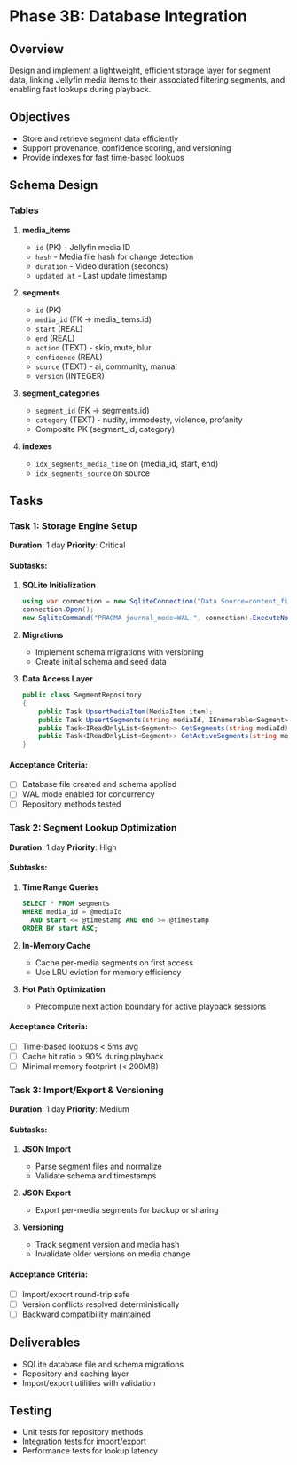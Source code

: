 # Phase 3B: Database Integration

## Overview
Design and implement a lightweight, efficient storage layer for segment data, linking Jellyfin media items to their associated filtering segments, and enabling fast lookups during playback.

## Objectives
- Store and retrieve segment data efficiently
- Support provenance, confidence scoring, and versioning
- Provide indexes for fast time-based lookups

## Schema Design

### Tables
1. **media_items**
   - `id` (PK) - Jellyfin media ID
   - `hash` - Media file hash for change detection
   - `duration` - Video duration (seconds)
   - `updated_at` - Last update timestamp

2. **segments**
   - `id` (PK)
   - `media_id` (FK -> media_items.id)
   - `start` (REAL)
   - `end` (REAL)
   - `action` (TEXT) - skip, mute, blur
   - `confidence` (REAL)
   - `source` (TEXT) - ai, community, manual
   - `version` (INTEGER)

3. **segment_categories**
   - `segment_id` (FK -> segments.id)
   - `category` (TEXT) - nudity, immodesty, violence, profanity
   - Composite PK (segment_id, category)

4. **indexes**
   - `idx_segments_media_time` on (media_id, start, end)
   - `idx_segments_source` on source

## Tasks

### Task 1: Storage Engine Setup
**Duration**: 1 day
**Priority**: Critical

#### Subtasks:
1. **SQLite Initialization**
   ```csharp
   using var connection = new SqliteConnection("Data Source=content_filter.db");
   connection.Open();
   new SqliteCommand("PRAGMA journal_mode=WAL;", connection).ExecuteNonQuery();
   ```

2. **Migrations**
   - Implement schema migrations with versioning
   - Create initial schema and seed data

3. **Data Access Layer**
   ```csharp
   public class SegmentRepository
   {
       public Task UpsertMediaItem(MediaItem item);
       public Task UpsertSegments(string mediaId, IEnumerable<Segment> segments);
       public Task<IReadOnlyList<Segment>> GetSegments(string mediaId);
       public Task<IReadOnlyList<Segment>> GetActiveSegments(string mediaId, double timestamp);
   }
   ```

#### Acceptance Criteria:
- [ ] Database file created and schema applied
- [ ] WAL mode enabled for concurrency
- [ ] Repository methods tested

### Task 2: Segment Lookup Optimization
**Duration**: 1 day
**Priority**: High

#### Subtasks:
1. **Time Range Queries**
   ```sql
   SELECT * FROM segments 
   WHERE media_id = @mediaId 
     AND start <= @timestamp AND end >= @timestamp
   ORDER BY start ASC;
   ```

2. **In-Memory Cache**
   - Cache per-media segments on first access
   - Use LRU eviction for memory efficiency

3. **Hot Path Optimization**
   - Precompute next action boundary for active playback sessions

#### Acceptance Criteria:
- [ ] Time-based lookups < 5ms avg
- [ ] Cache hit ratio > 90% during playback
- [ ] Minimal memory footprint (< 200MB)

### Task 3: Import/Export & Versioning
**Duration**: 1 day
**Priority**: Medium

#### Subtasks:
1. **JSON Import**
   - Parse segment files and normalize
   - Validate schema and timestamps

2. **JSON Export**
   - Export per-media segments for backup or sharing

3. **Versioning**
   - Track segment version and media hash
   - Invalidate older versions on media change

#### Acceptance Criteria:
- [ ] Import/export round-trip safe
- [ ] Version conflicts resolved deterministically
- [ ] Backward compatibility maintained

## Deliverables
- SQLite database file and schema migrations
- Repository and caching layer
- Import/export utilities with validation

## Testing
- Unit tests for repository methods
- Integration tests for import/export
- Performance tests for lookup latency